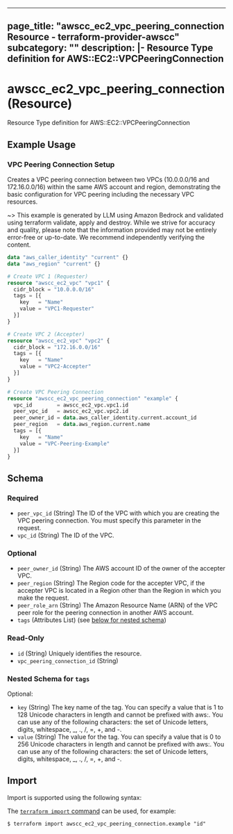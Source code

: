 
---
page_title: "awscc_ec2_vpc_peering_connection Resource - terraform-provider-awscc"
subcategory: ""
description: |-
  Resource Type definition for AWS::EC2::VPCPeeringConnection
---

# awscc_ec2_vpc_peering_connection (Resource)

Resource Type definition for AWS::EC2::VPCPeeringConnection

## Example Usage

### VPC Peering Connection Setup

Creates a VPC peering connection between two VPCs (10.0.0.0/16 and 172.16.0.0/16) within the same AWS account and region, demonstrating the basic configuration for VPC peering including the necessary VPC resources.

~> This example is generated by LLM using Amazon Bedrock and validated using terraform validate, apply and destroy. While we strive for accuracy and quality, please note that the information provided may not be entirely error-free or up-to-date. We recommend independently verifying the content.

```terraform
data "aws_caller_identity" "current" {}
data "aws_region" "current" {}

# Create VPC 1 (Requester)
resource "awscc_ec2_vpc" "vpc1" {
  cidr_block = "10.0.0.0/16"
  tags = [{
    key   = "Name"
    value = "VPC1-Requester"
  }]
}

# Create VPC 2 (Accepter)
resource "awscc_ec2_vpc" "vpc2" {
  cidr_block = "172.16.0.0/16"
  tags = [{
    key   = "Name"
    value = "VPC2-Accepter"
  }]
}

# Create VPC Peering Connection
resource "awscc_ec2_vpc_peering_connection" "example" {
  vpc_id        = awscc_ec2_vpc.vpc1.id
  peer_vpc_id   = awscc_ec2_vpc.vpc2.id
  peer_owner_id = data.aws_caller_identity.current.account_id
  peer_region   = data.aws_region.current.name
  tags = [{
    key   = "Name"
    value = "VPC-Peering-Example"
  }]
}
```

<!-- schema generated by tfplugindocs -->
## Schema

### Required

- `peer_vpc_id` (String) The ID of the VPC with which you are creating the VPC peering connection. You must specify this parameter in the request.
- `vpc_id` (String) The ID of the VPC.

### Optional

- `peer_owner_id` (String) The AWS account ID of the owner of the accepter VPC.
- `peer_region` (String) The Region code for the accepter VPC, if the accepter VPC is located in a Region other than the Region in which you make the request.
- `peer_role_arn` (String) The Amazon Resource Name (ARN) of the VPC peer role for the peering connection in another AWS account.
- `tags` (Attributes List) (see [below for nested schema](#nestedatt--tags))

### Read-Only

- `id` (String) Uniquely identifies the resource.
- `vpc_peering_connection_id` (String)

<a id="nestedatt--tags"></a>
### Nested Schema for `tags`

Optional:

- `key` (String) The key name of the tag. You can specify a value that is 1 to 128 Unicode characters in length and cannot be prefixed with aws:. You can use any of the following characters: the set of Unicode letters, digits, whitespace, _, ., /, =, +, and -.
- `value` (String) The value for the tag. You can specify a value that is 0 to 256 Unicode characters in length and cannot be prefixed with aws:. You can use any of the following characters: the set of Unicode letters, digits, whitespace, _, ., /, =, +, and -.

## Import

Import is supported using the following syntax:

The [`terraform import` command](https://developer.hashicorp.com/terraform/cli/commands/import) can be used, for example:

```shell
$ terraform import awscc_ec2_vpc_peering_connection.example "id"
```
